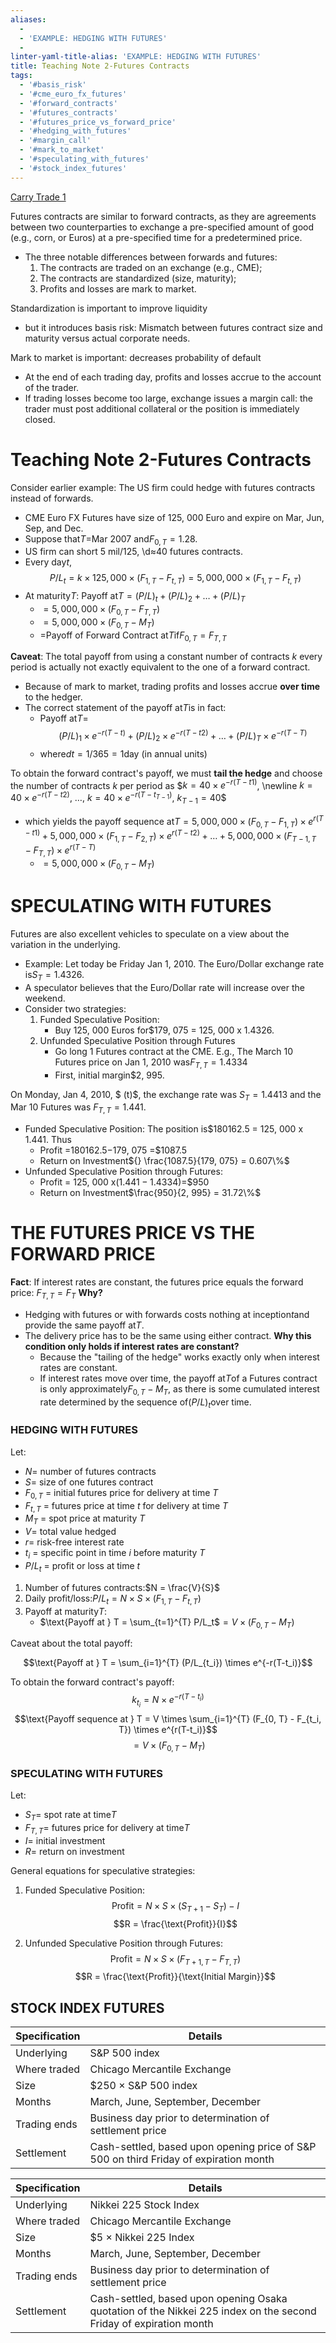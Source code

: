 ```yaml
---
aliases:
  - 
  - 'EXAMPLE: HEDGING WITH FUTURES'
  - 
linter-yaml-title-alias: 'EXAMPLE: HEDGING WITH FUTURES'
title: Teaching Note 2-Futures Contracts
tags:
  - '#basis_risk'
  - '#cme_euro_fx_futures'
  - '#forward_contracts'
  - '#futures_contracts'
  - '#futures_price_vs_forward_price'
  - '#hedging_with_futures'
  - '#margin_call'
  - '#mark_to_market'
  - '#speculating_with_futures'
  - '#stock_index_futures'
---
```

[Carry Trade 1](Carry%20Trade%201.md)

Futures contracts are similar to forward contracts,  as they are agreements between two counterparties to exchange a pre-specified amount of good (e.g.,  corn,  or Euros) at a pre-specified time for a predetermined price.

- The three notable differences between forwards and futures:
  1. The contracts are traded on an exchange (e.g.,  CME);
  1. The contracts are standardized (size,  maturity);
  1. Profits and losses are mark to market.

Standardization is important to improve liquidity

- but it introduces basis risk: Mismatch between futures contract size and maturity versus actual corporate needs.

Mark to market is important: decreases probability of default

- At the end of each trading day,  profits and losses accrue to the account of the trader.
- If trading losses become too large,  exchange issues a margin call: the trader must post additional collateral or the position is immediately closed.

# Teaching Note 2-Futures Contracts

Consider earlier example: The US firm could hedge with futures contracts instead of forwards.

- CME Euro FX Futures have size of 125,  000 Euro and expire on Mar,  Jun,  Sep,  and Dec.
- Suppose that$T =$Mar 2007 and$F_{0,     T} = 1.28$.
- US firm can short 5 mil/125,  \d$\approx$40 futures contracts.
- Every day$t$,  $$P/L_t = k \times 125,     000 \times (F_{1,     T} - F_{t,     T}) =5,     000,     000\times (F_{1,     T} - F_{t,     T})$$
- At maturity$T$: Payoff at$T = (P/L)_t + (P/L)_2 + … + (P/L)_T$
  - $=5,     000,     000\times (F_{0,     T} - F_{T,     T})$
  - $=5,     000,     000\times (F_{0,     T} - M_T)$
  - $=$Payoff of Forward Contract at$T$if$F_{0,     T} = F_{T,     T}$

**Caveat**: The total payoff from using a constant number of contracts $k$ every period is actually not exactly equivalent to the one of a forward contract.

- Because of mark to market,  trading profits and losses accrue **over time** to the hedger.
- The correct statement of the payoff at$T$is in fact:
  - Payoff at$T$=$$(P/L)_1 \times e^{-r(T-t)} + (P/L)_2 \times e^{-r(T-t2)} + … + (P/L)_T \times e^{-r(T-T)}$$
  - where$dt = 1/365 = 1$day (in annual units)

To obtain the forward contract's payoff,  we must **tail the hedge** and choose the number of contracts $k$ per period as $$k = 40 \times e^{-r(T-t1)}$,      \newline
$k = 40 \times e^{-r(T-t2)}$,      …,     $k = 40 \times e^{-r(T-t_{T-1})}$,     $k_{T-1} = 40$$

- which yields the payoff sequence at$T =5,     000,     000\times (F_{0,     T} - F_{1,     T}) \times e^{r(T-t1)} + 5,     000,     000\times (F_{1,     T} - F_{2,     T}) \times e^{r(T-t2)} + … + 5,     000,     000\times (F_{T-1,     T} - F_{T,     T}) \times e^{r(T-T)}$
  - $=5,     000,     000\times (F_{0,     T} - M_T)$

# SPECULATING WITH FUTURES

Futures are also excellent vehicles to speculate on a view about the variation in the underlying.

- Example: Let today be Friday Jan 1,  2010. The Euro/Dollar exchange rate is$S_T = 1.4326$.
- A speculator believes that the Euro/Dollar rate will increase over the weekend.
- Consider two strategies:
  1. Funded Speculative Position:
	  - Buy 125,  000 Euros for$179,  075 = 125,  000 x 1.4326.
  1. Unfunded Speculative Position through Futures
	  - Go long 1 Futures contract at the CME. E.g.,  The March 10 Futures price on Jan 1,  2010 was$F_{T,     T} = 1.4334$
	  - First,  initial margin$2,  995.

On Monday,  Jan 4,  2010,  $ (t)$,  the exchange rate was ${} S_T = 1.4413$ and the Mar 10 Futures was $F_{T,     T} = 1.441$.

- Funded Speculative Position: The position is$180162.5 = 125,  000 x 1.441. Thus
  - Profit =$180162.5 -$179,  075 =$1087.5
  - Return on Investment${} \frac{1087.5}{179,     075} = 0.607\%$
- Unfunded Speculative Position through Futures:
  - Profit = 125,  000 x$(1.441 - 1.4334)$=$950
  - Return on Investment$\frac{950}{2,     995} = 31.72\%$

# THE FUTURES PRICE VS THE FORWARD PRICE

**Fact**: If interest rates are constant,  the futures price equals the forward price: $F_{T,     T} = F_{T}$
**Why?**

- Hedging with futures or with forwards costs nothing at inception$t$and provide the same payoff at$T$.
- The delivery price has to be the same using either contract.
**Why this condition only holds if interest rates are constant?**
  - Because the "tailing of the hedge" works exactly only when interest rates are constant.
  - If interest rates move over time,  the payoff at$T$of a Futures contract is only approximately$F_{0,     T} - M_T$,  as there is some cumulated interest rate determined by the sequence of$(P/L)_t$over time.
### HEDGING WITH FUTURES

Let:

- $N$= number of futures contracts
- $S$= size of one futures contract
- $F_{0,     T}$ = initial futures price for delivery at time $T$
- $F_{t,     T}$ = futures price at time $t$ for delivery at time $T$
- $M_T$ = spot price at maturity $T$
- $V$= total value hedged
- $r$= risk-free interest rate
- $t_i$ = specific point in time $i$ before maturity $T$
- $P/L_t$ = profit or loss at time $t$

1. Number of futures contracts:$N = \frac{V}{S}$
1. Daily profit/loss:$P/L_t = N \times S \times (F_{1,     T} - F_{t,     T})$
1. Payoff at maturity$T$:
	- $\text{Payoff at } T = \sum_{t=1}^{T} P/L_t$$= V \times (F_{0,     T} - M_T)$

Caveat about the total payoff:

$$\text{Payoff at } T = \sum_{i=1}^{T} (P/L_{t_i}) \times e^{-r(T-t_i)}$$

To obtain the forward contract's payoff:
$$k_{t_i} = N \times e^{-r(T-t_i)}$$
$$\text{Payoff sequence at } T = V \times \sum_{i=1}^{T} (F_{0,     T} - F_{t_i,     T}) \times e^{r(T-t_i)}$$
$$= V \times (F_{0,     T} - M_T)$$

### SPECULATING WITH FUTURES

Let:

- $S_T$= spot rate at time$T$
- $F_{T,     T}$= futures price for delivery at time$T$
- $I$= initial investment
- $R$= return on investment

General equations for speculative strategies:

1. Funded Speculative Position:
$$\text{Profit} = N \times S \times (S_{T+1} - S_T) - I$$
$$R = \frac{\text{Profit}}{I}$$

1. Unfunded Speculative Position through Futures:
$$\text{Profit} = N \times S \times (F_{T+1,     T} - F_{T,     T})$$
$$R = \frac{\text{Profit}}{\text{Initial Margin}}$$

## STOCK INDEX FUTURES

| Specification | Details |
|---------------|---------|
| Underlying    | S&P 500 index |
| Where traded  | Chicago Mercantile Exchange |
| Size          |$250 × S&P 500 index |
| Months        | March,      June,      September,      December |
| Trading ends  | Business day prior to determination of settlement price |
| Settlement    | Cash-settled,      based upon opening price of S&P 500 on third Friday of expiration month |

| Specification | Details                                                                                                           |
| ------------- | ----------------------------------------------------------------------------------------------------------------- |
| Underlying    | Nikkei 225 Stock Index                                                                                            |
| Where traded  | Chicago Mercantile Exchange                                                                                       |
| Size          | $5 × Nikkei 225 Index                                                                                             |
| Months        | March,      June,      September,      December                                                                                  |
| Trading ends  | Business day prior to determination of settlement price                                                           |
| Settlement    | Cash-settled,      based upon opening Osaka quotation of the Nikkei 225 index on the second Friday of expiration month |